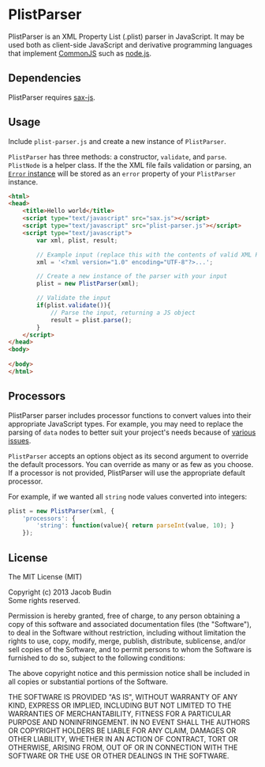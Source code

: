# PlistParser

PlistParser is an XML Property List (.plist) parser in JavaScript. It may be used both as client-side JavaScript and derivative programming languages that implement [CommonJS](http://www.commonjs.org) such as [node.js](http://nodejs.org).

## Dependencies

PlistParser requires [sax-js](https://github.com/isaacs/sax-js).

## Usage

Include `plist-parser.js` and create a new instance of `PlistParser`.

`PlistParser` has three methods: a constructor, `validate`, and `parse`. `PlistNode` is a helper class. If the the XML file fails validation or parsing, an [`Error` instance](https://developer.mozilla.org/en-US/docs/JavaScript/Reference/Global_Objects/Error) will be stored as an `error` property of your `PlistParser` instance.

```html
<html>
<head>
	<title>Hello world</title>
	<script type="text/javascript" src="sax.js"></script>
	<script type="text/javascript" src="plist-parser.js"></script>
	<script type="text/javascript">
		var xml, plist, result;

		// Example input (replace this with the contents of valid XML Property List file)
		xml = '<?xml version="1.0" encoding="UTF-8"?>...';

		// Create a new instance of the parser with your input
		plist = new PlistParser(xml);

		// Validate the input
		if(plist.validate()){
			// Parse the input, returning a JS object
			result = plist.parse();
		}
	</script>
</head>
<body>
	
</body>
</html>
```

## Processors

PlistParser parser includes processor functions to convert values into their appropriate JavaScript types. For example, you may need to replace the parsing of `data` nodes to better suit your project's needs because of [various issues](https://developer.mozilla.org/en-US/docs/DOM/window.btoa).

`PlistParser` accepts an options object as its second argument to override the default processors. You can override as many or as few as you choose. If a processor is not provided, PlistParser will use the appropriate default processor.

For example, if we wanted all `string` node values converted into integers:

```js
plist = new PlistParser(xml, {
	'processors': {
		'string': function(value){ return parseInt(value, 10); }
	});
```

## License

The MIT License (MIT)

Copyright (c) 2013 Jacob Budin  
Some rights reserved.

Permission is hereby granted, free of charge, to any person obtaining a copy of this software and associated documentation files (the "Software"), to deal in the Software without restriction, including without limitation the rights to use, copy, modify, merge, publish, distribute, sublicense, and/or sell copies of the Software, and to permit persons to whom the Software is furnished to do so, subject to the following conditions:

The above copyright notice and this permission notice shall be included in all copies or substantial portions of the Software.

THE SOFTWARE IS PROVIDED "AS IS", WITHOUT WARRANTY OF ANY KIND, EXPRESS OR IMPLIED, INCLUDING BUT NOT LIMITED TO THE WARRANTIES OF MERCHANTABILITY, FITNESS FOR A PARTICULAR PURPOSE AND NONINFRINGEMENT. IN NO EVENT SHALL THE AUTHORS OR COPYRIGHT HOLDERS BE LIABLE FOR ANY CLAIM, DAMAGES OR OTHER LIABILITY, WHETHER IN AN ACTION OF CONTRACT, TORT OR OTHERWISE, ARISING FROM, OUT OF OR IN CONNECTION WITH THE SOFTWARE OR THE USE OR OTHER DEALINGS IN THE SOFTWARE.